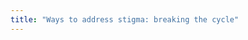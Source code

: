 ```yaml
---
title: "Ways to address stigma: breaking the cycle"
---
```

<!-- Section Level Feedback -->
<learn-feedback-addressing-stigma></learn-feedback-addressing-stigma>